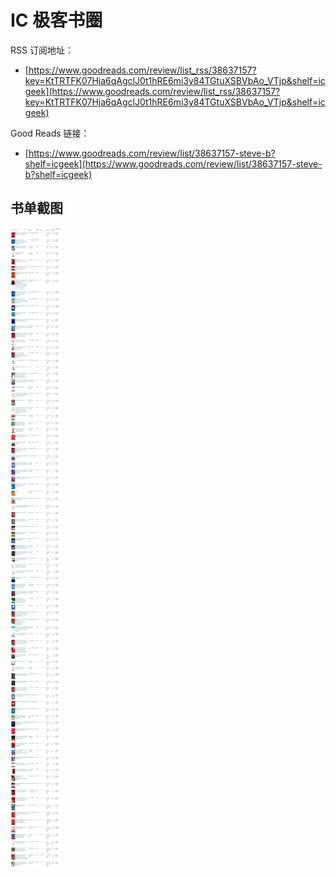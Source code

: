 # IC 极客书圈

RSS 订阅地址：

- [https://www.goodreads.com/review/list_rss/38637157?key=KtTRTFK07Hja6qAgclJ0t1hRE6mi3y84TGtuXSBVbAo_VTjp&shelf=icgeek](https://www.goodreads.com/review/list_rss/38637157?key=KtTRTFK07Hja6qAgclJ0t1hRE6mi3y84TGtuXSBVbAo_VTjp&shelf=icgeek)

Good Reads 链接：

- [https://www.goodreads.com/review/list/38637157-steve-b?shelf=icgeek](https://www.goodreads.com/review/list/38637157-steve-b?shelf=icgeek)

## 书单截图

![20180428](./res/snapshot.png)